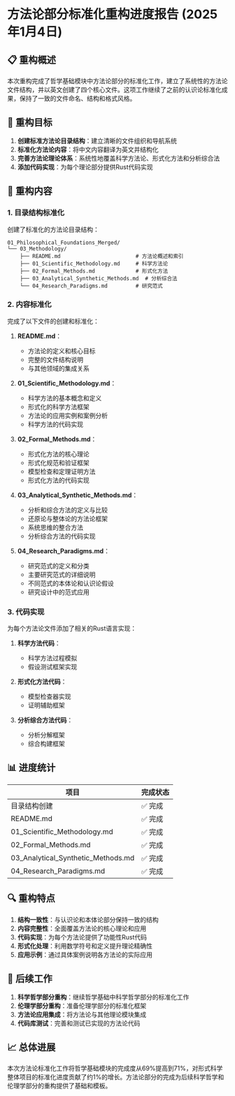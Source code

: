 # 方法论部分标准化重构进度报告 (2025年1月4日)

## 📋 重构概述

本次重构完成了哲学基础模块中方法论部分的标准化工作，建立了系统性的方法论文件结构，并以英文创建了四个核心文件。这项工作继续了之前的认识论标准化成果，保持了一致的文件命名、结构和格式风格。

## 🎯 重构目标

1. **创建标准方法论目录结构**：建立清晰的文件组织和导航系统
2. **标准化方法论内容**：将中文内容翻译为英文并结构化
3. **完善方法论理论体系**：系统性地覆盖科学方法论、形式化方法和分析综合法
4. **添加代码实现**：为每个理论部分提供Rust代码实现

## 🔄 重构内容

### 1. 目录结构标准化

创建了标准化的方法论目录结构：

```text
01_Philosophical_Foundations_Merged/
└── 03_Methodology/
    ├── README.md                        # 方法论概述和索引
    ├── 01_Scientific_Methodology.md     # 科学方法论
    ├── 02_Formal_Methods.md             # 形式化方法
    ├── 03_Analytical_Synthetic_Methods.md  # 分析综合法
    └── 04_Research_Paradigms.md         # 研究范式
```

### 2. 内容标准化

完成了以下文件的创建和标准化：

1. **README.md**：
   - 方法论的定义和核心目标
   - 完整的文件结构说明
   - 与其他领域的集成关系

2. **01_Scientific_Methodology.md**：
   - 科学方法的基本概念和定义
   - 形式化的科学方法框架
   - 方法论的应用实例和案例分析
   - 科学方法的代码实现

3. **02_Formal_Methods.md**：
   - 形式化方法的核心理论
   - 形式化规范和验证框架
   - 模型检查和定理证明方法
   - 形式化方法的代码实现

4. **03_Analytical_Synthetic_Methods.md**：
   - 分析和综合方法的定义与比较
   - 还原论与整体论的方法论框架
   - 系统思维的整合方法
   - 分析综合方法的代码实现

5. **04_Research_Paradigms.md**：
   - 研究范式的定义和分类
   - 主要研究范式的详细说明
   - 不同范式的本体论和认识论假设
   - 研究设计中的范式应用

### 3. 代码实现

为每个方法论文件添加了相关的Rust语言实现：

1. **科学方法代码**：
   - 科学方法过程模拟
   - 假设测试框架实现

2. **形式化方法代码**：
   - 模型检查器实现
   - 证明辅助框架

3. **分析综合方法代码**：
   - 分析分解框架
   - 综合构建框架

## 📊 进度统计

| 项目 | 完成状态 |
|------|---------|
| 目录结构创建 | ✅ 完成 |
| README.md | ✅ 完成 |
| 01_Scientific_Methodology.md | ✅ 完成 |
| 02_Formal_Methods.md | ✅ 完成 |
| 03_Analytical_Synthetic_Methods.md | ✅ 完成 |
| 04_Research_Paradigms.md | ✅ 完成 |

## 🔍 重构特点

1. **结构一致性**：与认识论和本体论部分保持一致的结构
2. **内容完整性**：全面覆盖方法论的核心理论和应用
3. **代码实现**：为每个方法论提供了功能性Rust代码
4. **形式化处理**：利用数学符号和定义提升理论精确性
5. **应用示例**：通过具体案例说明各方法论的实际应用

## 📝 后续工作

1. **科学哲学部分重构**：继续哲学基础中科学哲学部分的标准化工作
2. **伦理学部分重构**：准备伦理学部分的标准化框架
3. **方法论应用集成**：将方法论与其他理论模块集成
4. **代码库测试**：完善和测试已实现的方法论代码

## 📈 总体进展

本次方法论标准化工作将哲学基础模块的完成度从69%提高到71%，对形式科学整体项目的标准化进度贡献了约1%的增长。方法论部分的完成为后续科学哲学和伦理学部分的重构提供了基础和模板。
